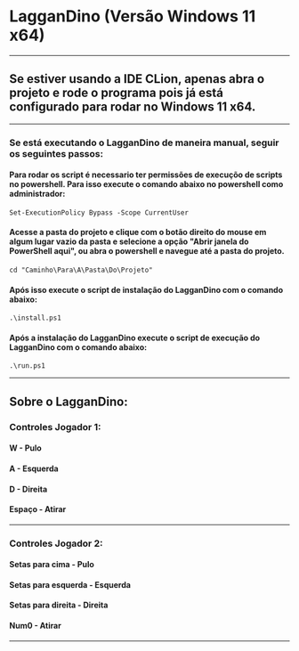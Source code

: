 # LagganDino (Versão Windows 11 x64)

---

## Se estiver usando a IDE CLion, apenas abra o projeto e rode o programa pois já está configurado para rodar no Windows 11 x64.

---

### Se está executando o LagganDino de maneira manual, seguir os seguintes passos:

#### Para rodar os script é necessario ter permissões de execuçõo de scripts no powershell. Para isso execute o comando abaixo no powershell como administrador:

``` Set-ExecutionPolicy Bypass -Scope CurrentUser  ```

#### Acesse a pasta do projeto e clique com o botão direito do mouse em algum lugar vazio da pasta e selecione a opção "Abrir janela do PowerShell aqui", ou abra o powershell e navegue até a pasta do projeto. 

``` cd "Caminho\Para\A\Pasta\Do\Projeto" ```

#### Após isso execute o script de instalação do LagganDino com o comando abaixo:

``` .\install.ps1 ```

#### Após a instalação do LagganDino execute o script de execução do LagganDino com o comando abaixo:

``` .\run.ps1 ```

---

## Sobre o LagganDino:

### Controles Jogador 1:

#### W - Pulo

#### A - Esquerda

#### D - Direita

#### Espaço - Atirar

---

### Controles Jogador 2:

#### Setas para cima - Pulo

#### Setas para esquerda - Esquerda

#### Setas para direita - Direita

#### Num0 - Atirar

---

